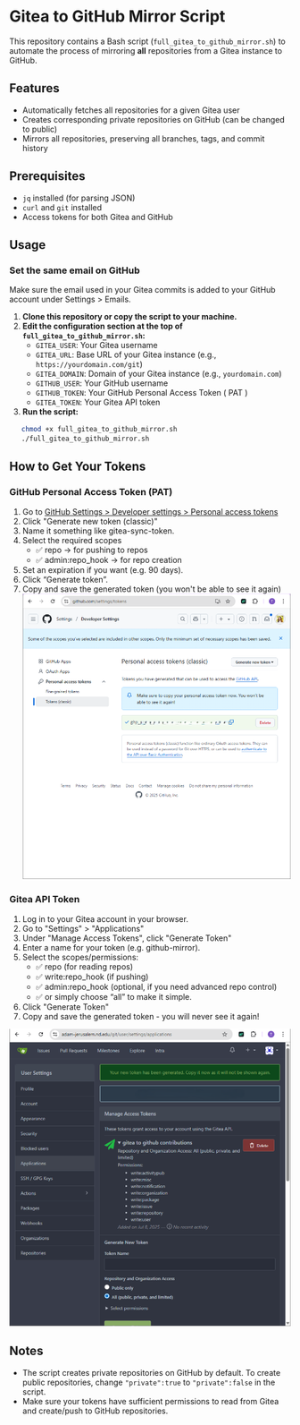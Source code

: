 # Gitea to GitHub Mirror Script

This repository contains a Bash script (`full_gitea_to_github_mirror.sh`) to automate the process of mirroring **all** repositories from a Gitea instance to GitHub.

## Features

- Automatically fetches all repositories for a given Gitea user
- Creates corresponding private repositories on GitHub (can be changed to public)
- Mirrors all repositories, preserving all branches, tags, and commit history

## Prerequisites

- `jq` installed (for parsing JSON)
- `curl` and `git` installed
- Access tokens for both Gitea and GitHub

## Usage

### Set the same email on GitHub
Make sure the email used in your Gitea commits is added to your GitHub account under Settings > Emails.

1. **Clone this repository or copy the script to your machine.**
2. **Edit the configuration section at the top of `full_gitea_to_github_mirror.sh`:**
   - `GITEA_USER`: Your Gitea username
   - `GITEA_URL`: Base URL of your Gitea instance (e.g., `https://yourdomain.com/git`)
   - `GITEA_DOMAIN`: Domain of your Gitea instance (e.g., `yourdomain.com`)
   - `GITHUB_USER`: Your GitHub username
   - `GITHUB_TOKEN`: Your GitHub Personal Access Token ( PAT )
   - `GITEA_TOKEN`: Your Gitea API token
3. **Run the script:**

```bash
   chmod +x full_gitea_to_github_mirror.sh
   ./full_gitea_to_github_mirror.sh
```

## How to Get Your Tokens

### GitHub Personal Access Token (PAT)

1. Go to [GitHub Settings > Developer settings > Personal access tokens](https://github.com/settings/tokens)
2. Click "Generate new token (classic)"
3. Name it something like gitea-sync-token.
4. Select the required scopes
   - ✅ repo → for pushing to repos
   - ✅ admin:repo_hook → for repo creation
5. Set an expiration if you want (e.g. 90 days).
6. Click “Generate token”.
7. Copy and save the generated token (you won't be able to see it again)
![GitHub Token Example](assets/github_keys.png)

### Gitea API Token

1. Log in to your Gitea account in your browser.
2. Go to "Settings" > "Applications"
3. Under "Manage Access Tokens", click "Generate Token"
4. Enter a name for your token (e.g. github-mirror).
5. Select the scopes/permissions:
   - ✅ repo (for reading repos)
   - ✅ write:repo_hook (if pushing)
   - ✅ admin:repo_hook (optional, if you need advanced repo control)
   - ✅ or simply choose “all” to make it simple.
6. Click "Generate Token"
7. Copy and save the generated token - you will never see it again!

![GitHub Token Example](assets/gitea_keys.png)

## Notes

- The script creates private repositories on GitHub by default. To create public repositories, change `"private":true` to `"private":false` in the script.
- Make sure your tokens have sufficient permissions to read from Gitea and create/push to GitHub repositories.
